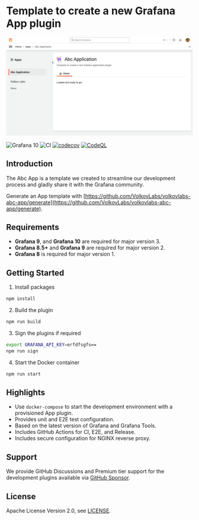 # Template to create a new Grafana App plugin

![App](https://github.com/VolkovLabs/volkovlabs-abc-app/raw/main/src/img/app.png)

![Grafana 10](https://img.shields.io/badge/Grafana-10.0.0-orange)
![CI](https://github.com/volkovlabs/volkovlabs-abc-app/workflows/CI/badge.svg)
[![codecov](https://codecov.io/gh/VolkovLabs/volkovlabs-abc-app/branch/main/graph/badge.svg?token=2W9VR0PG5N)](https://codecov.io/gh/VolkovLabs/volkovlabs-abc-app)
[![CodeQL](https://github.com/VolkovLabs/volkovlabs-abc-app/actions/workflows/codeql-analysis.yml/badge.svg)](https://github.com/VolkovLabs/volkovlabs-abc-app/actions/workflows/codeql-analysis.yml)

## Introduction

The Abc App is a template we created to streamline our development process and gladly share it with the Grafana community.

Generate an App template with [https://github.com/VolkovLabs/volkovlabs-abc-app/generate](https://github.com/VolkovLabs/volkovlabs-abc-app/generate).

## Requirements

- **Grafana 9**, and **Grafana 10** are required for major version 3.
- **Grafana 8.5+** and **Grafana 9** are required for major version 2.
- **Grafana 8** is required for major version 1.

## Getting Started

1. Install packages

```bash
npm install
```

2. Build the plugin

```bash
npm run build
```

3. Sign the plugins if required

```bash
export GRAFANA_API_KEY=erfdfsgfs==
npm run sign
```

4. Start the Docker container

```bash
npm run start
```

## Highlights

- Use `docker-compose` to start the development environment with a provisioned App plugin.
- Provides unit and E2E test configuration.
- Based on the latest version of Grafana and Grafana Tools.
- Includes GitHub Actions for CI, E2E, and Release.
- Includes secure configuration for NGINX reverse proxy.

## Support

We provide GitHub Discussions and Premium tier support for the development plugins available via [GitHub Sponsor](https://github.com/sponsors/VolkovLabs).

## License

Apache License Version 2.0, see [LICENSE](https://github.com/volkovlabs/volkovlabs-abc-app/blob/main/LICENSE).
